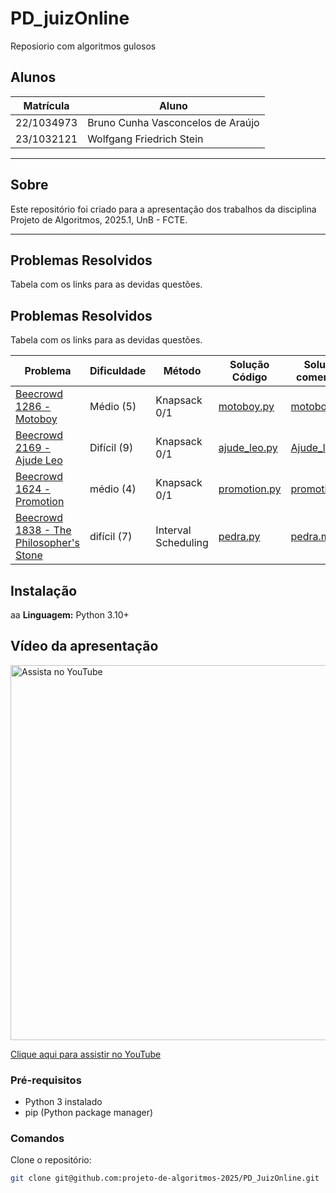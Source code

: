 # PD_juizOnline
Reposiorio com algoritmos gulosos

## Alunos

| Matrícula  | Aluno                             |
| ---------- | --------------------------------- |
| 22/1034973 | Bruno Cunha Vasconcelos de Araújo |
| 23/1032121 | Wolfgang Friedrich Stein          |

---

## Sobre

Este repositório foi criado para a apresentação dos trabalhos da disciplina Projeto de Algoritmos, 2025.1, UnB - FCTE.

---

## Problemas Resolvidos

Tabela com os links para as devidas questões.

## Problemas Resolvidos

Tabela com os links para as devidas questões.

| Problema                                                                                 | Dificuldade       | Método                          | Solução Código                                                                                  | Solução comentada                                                                                   |
|------------------------------------------------------------------------------------------|-------------------|----------------------------------|--------------------------------------------------------------------------------------------------|------------------------------------------------------------------------------------------------------|
| [Beecrowd 1286 - Motoboy ](https://judge.beecrowd.com/pt/problems/view/1286)            | Médio (5)         | Knapsack 0/1                     | [motoboy.py](PD/beecrowd-1286-motoboy/1286_motoboy.py)                                           | [motoboy.md](PD/beecrowd-1286-motoboy/1286_motoboy.md)                                               |
| [Beecrowd 2169 - Ajude Leo ](https://judge.beecrowd.com/pt/problems/view/2169)          | Difícil (9)       | Knapsack 0/1                     | [ajude_leo.py](PD/beecrowd-2169-ajude-Leo/2169_ajude_leo.py)                                    | [Ajude_leo.md](PD/beecrowd-2169-ajude-Leo/2169_ajude_leo.md)                                        |
| [Beecrowd 1624 - Promotion](https://judge.beecrowd.com/pt/problems/view/1624)           | médio (4)         | Knapsack 0/1                     | [promotion.py](PD/beecrowd-1624/1624_promotion.py)                         | [promotion.md](PD/beecrowd-1624/1624_promotion.md)                             |
| [Beecrowd 1838 - The Philosopher's Stone](https://judge.beecrowd.com/pt/problems/view/1838) | difícil (7)     | Interval Scheduling     | [pedra.py](PD/beecrowd-1838/1838_pedrafilosofal.py)                                     | [pedra.md](PD/beecrowd-1838/1838_pedrafilosofal.md)                                         |

## Instalação
aa
**Linguagem:** Python 3.10+

## Vídeo da apresentação

<a href="https://youtu.be/F0VeCXFJAQA" target="_blank">
  <img src="https://img.youtube.com/vi/F0VeCXFJAQA/0.jpg" alt="Assista no YouTube" width="600">
</a>

[Clique aqui para assistir no YouTube](https://youtu.be/F0VeCXFJAQA)

### Pré-requisitos

- Python 3 instalado
- pip (Python package manager)

### Comandos

Clone o repositório:

```bash
git clone git@github.com:projeto-de-algoritmos-2025/PD_JuizOnline.git

```
